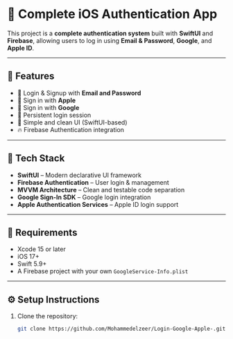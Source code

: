 # 🔐 Complete iOS Authentication App

This project is a **complete authentication system** built with **SwiftUI** and **Firebase**, allowing users to log in using **Email & Password**, **Google**, and **Apple ID**.

---

## 🚀 Features
- 🔑 Login & Signup with **Email and Password**
- 🍏 Sign in with **Apple**
- 🔵 Sign in with **Google**
- 🔁 Persistent login session
- 🎨 Simple and clean UI (SwiftUI-based)
- 🔥 Firebase Authentication integration

---

## 🧠 Tech Stack
- **SwiftUI** – Modern declarative UI framework  
- **Firebase Authentication** – User login & management  
- **MVVM Architecture** – Clean and testable code separation  
- **Google Sign-In SDK** – Google login integration  
- **Apple Authentication Services** – Apple ID login support  

---

## 🧰 Requirements
- Xcode 15 or later  
- iOS 17+  
- Swift 5.9+  
- A Firebase project with your own `GoogleService-Info.plist`  

---

## ⚙️ Setup Instructions
1. Clone the repository:
   ```bash
   git clone https://github.com/Mohammedelzeer/Login-Google-Apple-.git
